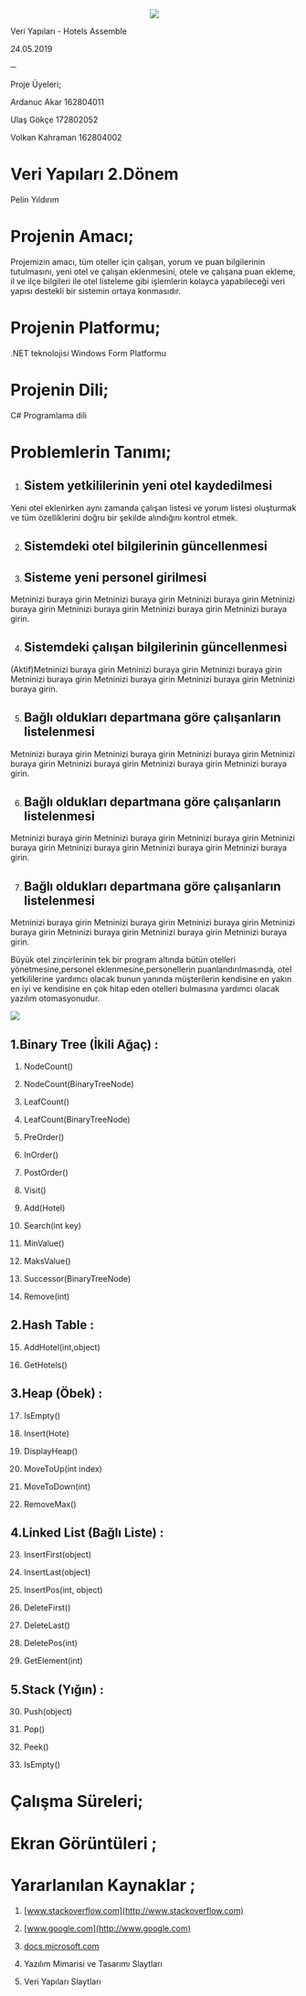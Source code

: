 
<p align="center">
  <img src="https://lh3.googleusercontent.com/dVfLuPxUi3fBkx5szWoz1ZHyB4AiBoPKgexN2d_aeYBReeqwQXpExbJcDXgbtsZWt62xOJaQWmPMZrjGJex-p2MK9yPQ2wiF-JTGLztYP_h-R7N0j15QdDTuIObo6ZpzwlrZR8vD">
</p>

Veri Yapıları - Hotels Assemble

24.05.2019

─

Proje Üyeleri;

Ardanuc Akar 162804011

Ulaş Gökçe 172802052

Volkan Kahraman 162804002

  

# Veri Yapıları 2.Dönem

Pelin Yıldırım

  
  

# Projenin Amacı;

Projemizin amacı, tüm oteller için çalışan, yorum ve puan bilgilerinin tutulmasını, yeni otel ve çalışan eklenmesini, otele ve çalışana puan ekleme, il ve ilçe bilgileri ile otel listeleme gibi işlemlerin kolayca yapabileceği veri yapısı destekli bir sistemin ortaya konmasıdır.

# Projenin Platformu;

.NET teknolojisi Windows Form Platformu

# Projenin Dili;

C# Programlama dili

  
  
  
  
  
  
  
  
  
  
  
  
  
  
  
  
  

# Problemlerin Tanımı;

1.  ## Sistem yetkililerinin yeni otel kaydedilmesi
    

Yeni otel eklenirken aynı zamanda çalışan listesi ve yorum listesi oluşturmak ve tüm özelliklerini doğru bir şekilde alındığını kontrol etmek.

2.  ## Sistemdeki otel bilgilerinin güncellenmesi
    

  

3.  ## Sisteme yeni personel girilmesi
    

Metninizi buraya girin Metninizi buraya girin Metninizi buraya girin Metninizi buraya girin Metninizi buraya girin Metninizi buraya girin Metninizi buraya girin.

4.  ## Sistemdeki çalışan bilgilerinin güncellenmesi
    

(Aktif)Metninizi buraya girin Metninizi buraya girin Metninizi buraya girin Metninizi buraya girin Metninizi buraya girin Metninizi buraya girin Metninizi buraya girin.

5.  ## Bağlı oldukları departmana göre çalışanların listelenmesi
    

Metninizi buraya girin Metninizi buraya girin Metninizi buraya girin Metninizi buraya girin Metninizi buraya girin Metninizi buraya girin Metninizi buraya girin.

6.  ## Bağlı oldukları departmana göre çalışanların listelenmesi
    

Metninizi buraya girin Metninizi buraya girin Metninizi buraya girin Metninizi buraya girin Metninizi buraya girin Metninizi buraya girin Metninizi buraya girin.

7.  ## Bağlı oldukları departmana göre çalışanların listelenmesi
    

Metninizi buraya girin Metninizi buraya girin Metninizi buraya girin Metninizi buraya girin Metninizi buraya girin Metninizi buraya girin Metninizi buraya girin.

  

Büyük otel zincirlerinin tek bir program altında bütün otelleri yönetmesine,personel eklenmesine,personellerin puanlandırılmasında, otel yetkililerine yardımcı olacak bunun yanında müşterilerin kendisine en yakın en iyi ve kendisine en çok hitap eden otelleri bulmasına yardımcı olacak yazılım otomasyonudur.

![](https://lh3.googleusercontent.com/O_Gfidz4xJxYokhWbRZ9x19q2vd8RJbORtX9mHDA-hLWF7LX1RFhTGkxycudg3x0V-Jy8SHndx0YTP21IZWUu3ZhOK008B4SQmrkYgH1whMQ-hBXByXJeyeTR8VM8NA-Z74hJuWV)
## 1.Binary Tree (İkili Ağaç) :

1.  NodeCount()
    
2.  NodeCount(BinaryTreeNode)
    
3.  LeafCount()
    
4.  LeafCount(BinaryTreeNode)
    
5.  PreOrder()
    
6.  InOrder()
    
7.  PostOrder()
    
8.  Visit()
    
9.  Add(Hotel)
    
10.  Search(int key)
    
11.  MinValue()
    
12.  MaksValue()
    
13.  Successor(BinaryTreeNode)
    
14.  Remove(int)
    

## 2.Hash Table :

15.  AddHotel(int,object)
    
16.  GetHotels()
    

## 3.Heap (Öbek) :

17.  IsEmpty()
    
18.  Insert(Hote)
    
19.  DisplayHeap()
    
20.  MoveToUp(int index)
    
21.  MoveToDown(int)
    
22.  RemoveMax()
    

## 4.Linked List (Bağlı Liste) :

23.  InsertFirst(object)
    
24.  InsertLast(object)
    
25.  InsertPos(int, object)
    
26.  DeleteFirst()
    
27.  DeleteLast()
    
28.  DeletePos(int)
    
29.  GetElement(int)
    

## 5.Stack (Yığın) :

30.  Push(object)
    
31.  Pop()
    
32.  Peek()
    
33.  IsEmpty()
    

# Çalışma Süreleri;

  
  
  
  
  
  
  
  
  

# Ekran Görüntüleri ;

  
  
  
  
  
  
  
  
  
  

# Yararlanılan Kaynaklar ;

1.  [www.stackoverflow.com](http://www.stackoverflow.com)
    
2.   [www.google.com](http://www.google.com)
    
3.   [docs.microsoft.com](https://docs.microsoft.com/tr-tr/)
    
4.  Yazılım Mimarisi ve Tasarımı Slaytları
    
5.  Veri Yapıları Slaytları
